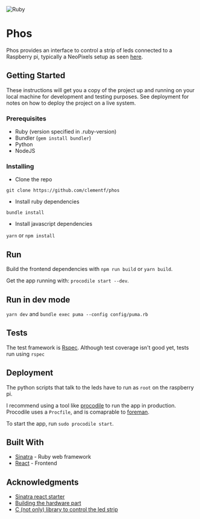 ![Ruby](https://github.com/clementf/phos/workflows/Ruby/badge.svg)

# Phos

Phos provides an interface to control a strip of leds connected to a Raspberry pi, typically a NeoPixels setup as seen [here](https://dordnung.de/raspberrypi-ledstrip/ws2812).

## Getting Started

These instructions will get you a copy of the project up and running on your local machine for development and testing purposes. See deployment for notes on how to deploy the project on a live system.

### Prerequisites

- Ruby (version specified in .ruby-version)
- Bundler (`gem install bundler`)
- Python
- NodeJS


### Installing

- Clone the repo

```
git clone https://github.com/clementf/phos
```

- Install ruby dependencies

```
bundle install
```

- Install javascript dependencies

`yarn` or `npm install`


## Run
Build the frontend dependencies with `npm run build` or `yarn build`.

Get the app running with: `procodile start --dev`.

## Run in dev mode
`yarn dev` and `bundle exec puma --config config/puma.rb`

## Tests

The test framework is [Rspec](http://rspec.info/). Although test coverage isn't good yet, tests run using `rspec`


## Deployment

The python scripts that talk to the leds have to run as `root` on the raspberry pi.

I recommend using a tool like [procodile](https://github.com/adamcooke/procodile) to run the app in production. Procodile uses a `Procfile`, and is comaprable to [foreman](https://github.com/ddollar/foreman).

To start the app, run `sudo procodile start`.

## Built With

* [Sinatra](http://sinatrarb.com/) - Ruby web framework
* [React](https://reactjs.org/) - Frontend


## Acknowledgments

* [Sinatra react starter](https://github.com/alanbsmith/react-sinatra-example)
* [Building the hardware part](https://dordnung.de/raspberrypi-ledstrip/ws2812)
* [C (not only) library to control the led strip](https://github.com/jgarff/rpi_ws281x)

